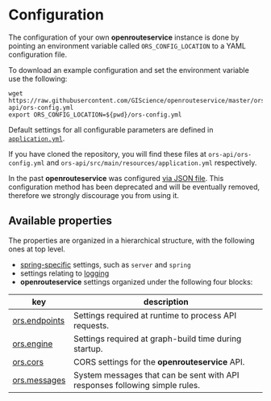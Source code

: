 # Configuration

The configuration of your own **openrouteservice** instance is done by pointing an environment variable called `ORS_CONFIG_LOCATION` to a YAML configuration file. 

To download an example configuration and set the environment variable use the following:

```shell
wget https://raw.githubusercontent.com/GIScience/openrouteservice/master/ors-api/ors-config.yml
export ORS_CONFIG_LOCATION=${pwd}/ors-config.yml
```

Default settings for all configurable parameters are defined in
[`application.yml`](https://github.com/GIScience/openrouteservice/blob/master/ors-api/src/main/resources/application.yml).

If you have cloned the repository, you will find these files at `ors-api/ors-config.yml` and `ors-api/src/main/resources/application.yml` respectively. 

In the past **openrouteservice** was configured [via JSON file](./json). This configuration method has been deprecated and will be eventually removed, therefore we strongly discourage you from using it.

## Available properties

The properties are organized in a hierarchical structure, with the following ones at top level.

- [spring-specific](./spring) settings, such as `server` and `spring`
- settings relating to [logging](./logging)
- **openrouteservice**  settings organized under the following four blocks: 

| key                                     | description                                                                 |
|-----------------------------------------|-----------------------------------------------------------------------------|
| [ors.endpoints](./endpoints-and-limits) | Settings required at runtime to process API requests.                       |
| [ors.engine](./engine)                  | Settings required at graph-build time during startup.                       |
| [ors.cors](./cors)                      | CORS settings for the **openrouteservice** API.                             |
| [ors.messages](./messages)              | System messages that can be sent with API responses following simple rules. |

